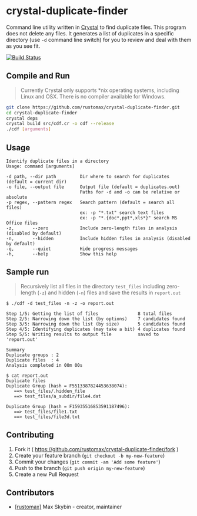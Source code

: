 # crystal-duplicate-finder

Command line utility written in [Crystal](https://crystal-lang.org/) to find duplicate files. This program does not delete any files. It generates a list of duplicates in a specific directory (use `-d` command line switch) for you to review and deal with them as you see fit.

[![Build Status](https://travis-ci.org/rustomax/crystal-duplicate-finder.svg?branch=master)](https://travis-ci.org/rustomax/crystal-duplicate-finder)

## Compile and Run

> Currently Crystal only supports \*nix operating systems, including Linux and OSX. There is no compiler available for Windows.

```sh
git clone https://github.com/rustomax/crystal-duplicate-finder.git
cd crystal-duplicate-finder
crystal deps
crystal build src/cdf.cr -o cdf --release
./cdf [arguments]
```

## Usage

```
Identify duplicate files in a directory
Usage: command [arguments]

-d path, --dir path         Dir where to search for duplicates (default = current dir)
-o file, --output file      Output file (default = duplicates.out)
                            Paths for -d and -o can be relative or absolute
-p regex, --pattern regex   Search pattern (default = search all files)
                            ex: -p "*.txt" search text files
                            ex: -p "*.{doc*,ppt*,xls*}" search MS Office files
-z,       --zero            Include zero-length files in analysis (disabled by default)
-n,       --hidden          Include hidden files in analysis (disabled by default)
-q,       --quiet           Hide progress messages
-h,       --help            Show this help
```

## Sample run

> Recursively list all files in the directory `test_files` including zero-length (`-z`) and hidden (`-n`) files and save the results in `report.out`

```
$ ./cdf -d test_files -n -z -o report.out

Step 1/5: Getting the list of files               8 total files
Step 2/5: Narrowing down the list (by options)    7 candidates found
Step 3/5: Narrowing down the list (by size)       5 candidates found
Step 4/5: Identifying duplicates (may take a bit) 4 duplicates found
Step 5/5: Writing results to output file          saved to 'report.out'

Summary
Duplicate groups : 2
Duplicate files  : 4
Analysis completed in 00m 00s

$ cat report.out
Duplicate files
Duplicate Group (hash = F5513387824453638074):
   ==> test_files/.hidden_file
   ==> test_files/a_subdir/file4.dat

Duplicate Group (hash = F15935516853591187496):
   ==> test_files/file1.txt
   ==> test_files/file3d.txt
```

## Contributing

1. Fork it ( https://github.com/rustomax/crystal-duplicate-finder/fork )
2. Create your feature branch (`git checkout -b my-new-feature`)
3. Commit your changes (`git commit -am 'Add some feature'`)
4. Push to the branch (`git push origin my-new-feature`)
5. Create a new Pull Request

## Contributors

- [[rustomax]](https://github.com/rustomax) Max Skybin - creator, maintainer
